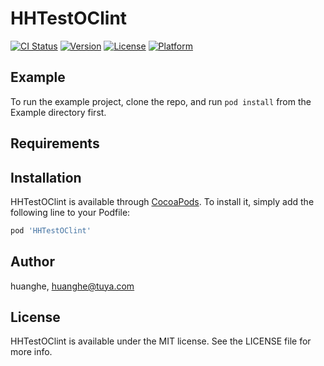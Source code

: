 # HHTestOClint

[![CI Status](https://img.shields.io/travis/huanghe/HHTestOClint.svg?style=flat)](https://travis-ci.org/huanghe/HHTestOClint)
[![Version](https://img.shields.io/cocoapods/v/HHTestOClint.svg?style=flat)](https://cocoapods.org/pods/HHTestOClint)
[![License](https://img.shields.io/cocoapods/l/HHTestOClint.svg?style=flat)](https://cocoapods.org/pods/HHTestOClint)
[![Platform](https://img.shields.io/cocoapods/p/HHTestOClint.svg?style=flat)](https://cocoapods.org/pods/HHTestOClint)

## Example

To run the example project, clone the repo, and run `pod install` from the Example directory first.

## Requirements

## Installation

HHTestOClint is available through [CocoaPods](https://cocoapods.org). To install
it, simply add the following line to your Podfile:

```ruby
pod 'HHTestOClint'
```

## Author

huanghe, huanghe@tuya.com

## License

HHTestOClint is available under the MIT license. See the LICENSE file for more info.
